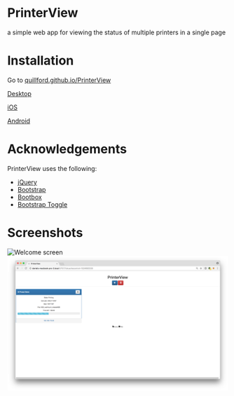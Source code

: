# PrinterView
a simple web app for viewing the status of multiple printers in a single page

# Installation

Go to [quillford.github.io/PrinterView](http://quillford.github.io/PrinterView/)

[Desktop](https://github.com/quillford/PrinterView/wiki/Desktop-Setup)

[iOS](https://github.com/quillford/PrinterView/wiki/iOS-Setup)

[Android](https://github.com/quillford/PrinterView/wiki/Android-Setup)

# Acknowledgements
PrinterView uses the following:
* [jQuery](https://jquery.com/)
* [Bootstrap](http://getbootstrap.com/)
* [Bootbox](http://bootboxjs.com/)
* [Bootstrap Toggle](http://www.bootstraptoggle.com/)

# Screenshots
![Welcome screen](https://raw.githubusercontent.com/moorviper/PrinterView/master/images/screenshots/screenshot-welcome.png)
![screenshot](https://raw.githubusercontent.com/moorviper/PrinterView/master/images/screenshots/screenshot.png)
